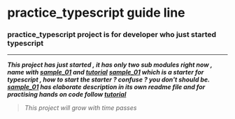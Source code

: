 # practice_typescript guide line
### practice_typescript project is for developer who just started typescript
-----------------------
**_This project has just started , it has only two sub modules right now , name with [sample_01](/sample_01) and  [tutorial](/tutorial) [sample_01](/sample_01) which is a starter for typescript , how to start the starter ? confuse ? you don't should be. [sample_01](/sample_01) has elaborate description in its own readme file and for practising hands on code follow [tutorial](/tutorial)_** 

> _This project will grow with time passes_

